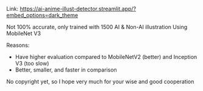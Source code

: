 Link:
https://ai-anime-illust-detector.streamlit.app/?embed_options=dark_theme

Not 100% accurate, only trained with 1500 AI & Non-AI illustration
Using MobileNet V3

Reasons:
- Have higher evaluation compared to MobileNetV2 (better) and Inception V3 (too slow)
- Better, smaller, and faster in comparison

No copyright yet, so I hope very much for your wise and good cooperation
